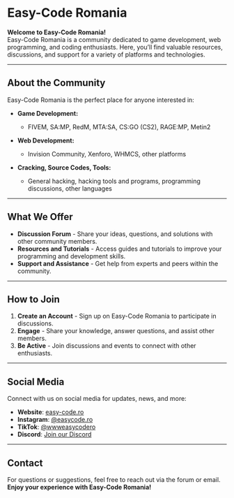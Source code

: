 # Easy-Code Romania

**Welcome to Easy-Code Romania!**  
Easy-Code Romania is a community dedicated to game development, web programming, and coding enthusiasts. Here, you’ll find valuable resources, discussions, and support for a variety of platforms and technologies.

---

## About the Community

Easy-Code Romania is the perfect place for anyone interested in:

- **Game Development:**
  - FIVEM, SA:MP, RedM, MTA:SA, CS:GO (CS2), RAGE:MP, Metin2

- **Web Development:**
  - Invision Community, Xenforo, WHMCS, other platforms

- **Cracking, Source Codes, Tools:**
  - General hacking, hacking tools and programs, programming discussions, other languages

---

## What We Offer

- **Discussion Forum** - Share your ideas, questions, and solutions with other community members.
- **Resources and Tutorials** - Access guides and tutorials to improve your programming and development skills.
- **Support and Assistance** - Get help from experts and peers within the community.

---

## How to Join

1. **Create an Account** - Sign up on Easy-Code Romania to participate in discussions.
2. **Engage** - Share your knowledge, answer questions, and assist other members.
3. **Be Active** - Join discussions and events to connect with other enthusiasts.

---

## Social Media

Connect with us on social media for updates, news, and more:

- **Website**: [easy-code.ro](http://easy-code.ro)
- **Instagram**: [@easycode.ro](https://instagram.com/easycode.ro)
- **TikTok**: [@wwweasycodero](https://tiktok.com/@wwweasycodero)
- **Discord**: [Join our Discord](https://discord.gg/easy-code)

---

## Contact

For questions or suggestions, feel free to reach out via the forum or email.  
**Enjoy your experience with Easy-Code Romania!**
